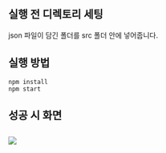## 실행 전 디렉토리 세팅
json 파일이 담긴 폴더를 src 폴더 안에 넣어줍니다.

## 실행 방법
```
npm install
npm start
``` 
##  성공 시 화면
![](https://images.velog.io/images/goodlana/post/d94ed312-7a27-4d0a-85ba-0a7415c9e596/%ED%99%94%EB%A9%B4%20%EC%BA%A1%EC%B2%98%202021-02-27%20233746.png)
---

